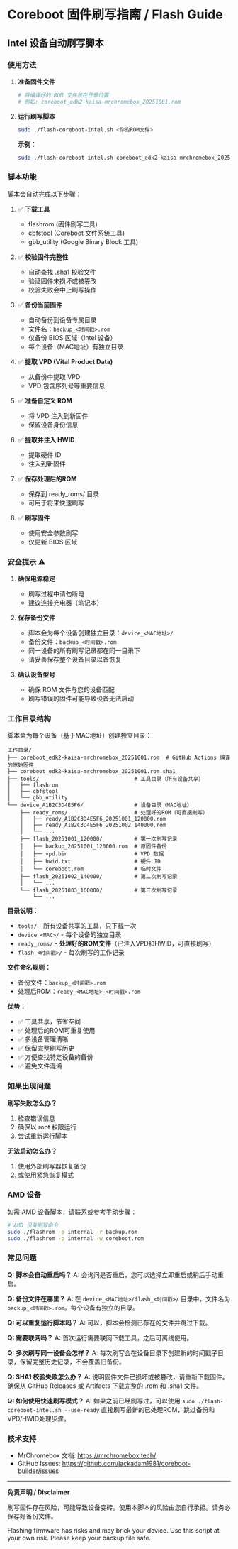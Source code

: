 # Coreboot 固件刷写指南 / Flash Guide

## Intel 设备自动刷写脚本

### 使用方法

1. **准备固件文件**
   ```bash
   # 将编译好的 ROM 文件放在任意位置
   # 例如: coreboot_edk2-kaisa-mrchromebox_20251001.rom
   ```

2. **运行刷写脚本**
   ```bash
   sudo ./flash-coreboot-intel.sh <你的ROM文件>
   ```

   **示例：**
   ```bash
   sudo ./flash-coreboot-intel.sh coreboot_edk2-kaisa-mrchromebox_20251001.rom
   ```

### 脚本功能

脚本会自动完成以下步骤：

1. ✅ **下载工具**
   - flashrom (固件刷写工具)
   - cbfstool (Coreboot 文件系统工具)
   - gbb_utility (Google Binary Block 工具)

2. ✅ **校验固件完整性**
   - 自动查找 .sha1 校验文件
   - 验证固件未损坏或被篡改
   - 校验失败会中止刷写操作

3. ✅ **备份当前固件**
   - 自动备份到设备专属目录
   - 文件名：`backup_<时间戳>.rom`
   - 仅备份 BIOS 区域（Intel 设备）
   - 每个设备（MAC地址）有独立目录

4. ✅ **提取 VPD (Vital Product Data)**
   - 从备份中提取 VPD
   - VPD 包含序列号等重要信息

5. ✅ **准备自定义 ROM**
   - 将 VPD 注入到新固件
   - 保留设备身份信息

6. ✅ **提取并注入 HWID**
   - 提取硬件 ID
   - 注入到新固件

7. ✅ **保存处理后的ROM**
   - 保存到 ready_roms/ 目录
   - 可用于将来快速刷写

8. ✅ **刷写固件**
   - 使用安全参数刷写
   - 仅更新 BIOS 区域

### 安全提示 ⚠️

1. **确保电源稳定**
   - 刷写过程中请勿断电
   - 建议连接充电器（笔记本）

2. **保存备份文件**
   - 脚本会为每个设备创建独立目录：`device_<MAC地址>/`
   - 备份文件：`backup_<时间戳>.rom`
   - 同一设备的所有刷写记录都在同一目录下
   - 请妥善保存整个设备目录以备恢复

3. **确认设备型号**
   - 确保 ROM 文件与您的设备匹配
   - 刷写错误的固件可能导致设备无法启动

### 工作目录结构

脚本会为每个设备（基于MAC地址）创建独立目录：

```
工作目录/
├── coreboot_edk2-kaisa-mrchromebox_20251001.rom  # GitHub Actions 编译的原始固件
├── coreboot_edk2-kaisa-mrchromebox_20251001.rom.sha1
├── tools/                              # 工具目录（所有设备共享）
│   ├── flashrom
│   ├── cbfstool
│   └── gbb_utility
└── device_A1B2C3D4E5F6/                # 设备目录（MAC地址）
    ├── ready_roms/                     # 处理好的ROM（可直接刷写）
    │   ├── ready_A1B2C3D4E5F6_20251001_120000.rom
    │   ├── ready_A1B2C3D4E5F6_20251002_140000.rom
    │   └── ...
    ├── flash_20251001_120000/          # 第一次刷写记录
    │   ├── backup_20251001_120000.rom  # 原固件备份
    │   ├── vpd.bin                     # VPD 数据
    │   ├── hwid.txt                    # 硬件 ID
    │   └── coreboot.rom                # 临时文件
    ├── flash_20251002_140000/          # 第二次刷写记录
    │   └── ...
    └── flash_20251003_160000/          # 第三次刷写记录
        └── ...
```

**目录说明：**
- `tools/` - 所有设备共享的工具，只下载一次
- `device_<MAC>/` - 每个设备的独立目录
- `ready_roms/` - **处理好的ROM文件**（已注入VPD和HWID，可直接刷写）
- `flash_<时间戳>/` - 每次刷写的工作记录

**文件命名规则：**
- 备份文件：`backup_<时间戳>.rom`
- 处理后ROM：`ready_<MAC地址>_<时间戳>.rom`

**优势：**
- ✅ 工具共享，节省空间
- ✅ 处理后的ROM可重复使用
- ✅ 多设备管理清晰
- ✅ 保留完整刷写历史
- ✅ 方便查找特定设备的备份
- ✅ 避免文件混淆

### 如果出现问题

**刷写失败怎么办？**
1. 检查错误信息
2. 确保以 root 权限运行
3. 尝试重新运行脚本

**无法启动怎么办？**
1. 使用外部刷写器恢复备份
2. 或使用紧急恢复模式

### AMD 设备

如需 AMD 设备脚本，请联系或参考手动步骤：

```bash
# AMD 设备刷写命令
sudo ./flashrom -p internal -r backup.rom
sudo ./flashrom -p internal -w coreboot.rom
```

### 常见问题

**Q: 脚本会自动重启吗？**
A: 会询问是否重启，您可以选择立即重启或稍后手动重启。

**Q: 备份文件在哪里？**
A: 在 `device_<MAC地址>/flash_<时间戳>/` 目录中，文件名为 `backup_<时间戳>.rom`。每个设备有独立的目录。

**Q: 可以重复运行脚本吗？**
A: 可以，脚本会检测已存在的文件并跳过下载。

**Q: 需要联网吗？**
A: 首次运行需要联网下载工具，之后可离线使用。

**Q: 多次刷写同一设备会怎样？**
A: 每次刷写会在设备目录下创建新的时间戳子目录，保留完整历史记录，不会覆盖旧备份。

**Q: SHA1 校验失败怎么办？**
A: 说明固件文件已损坏或被篡改，请重新下载固件。确保从 GitHub Releases 或 Artifacts 下载完整的 .rom 和 .sha1 文件。

**Q: 如何使用快速刷写模式？**
A: 如果之前已经刷写过，可以使用 `sudo ./flash-coreboot-intel.sh --use-ready` 直接刷写最新的已处理ROM，跳过备份和VPD/HWID处理步骤。

### 技术支持

- MrChromebox 文档: https://mrchromebox.tech/
- GitHub Issues: https://github.com/jackadam1981/coreboot-builder/issues

---

**免责声明 / Disclaimer**

刷写固件存在风险，可能导致设备变砖。使用本脚本的风险由您自行承担。请务必保存好备份文件。

Flashing firmware has risks and may brick your device. Use this script at your own risk. Please keep your backup file safe.

